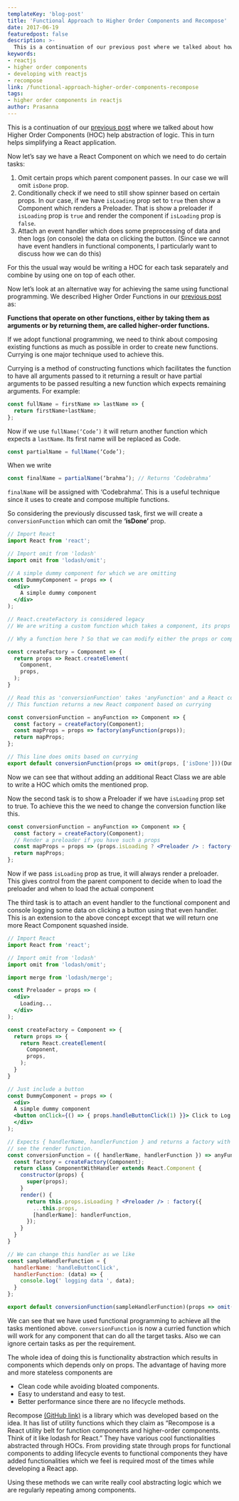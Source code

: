 ```yaml
---
templateKey: 'blog-post'
title: 'Functional Approach to Higher Order Components and Recompose'
date: 2017-06-19
featuredpost: false
description: >-
  This is a continuation of our previous post where we talked about how Higher Order Components (HOC) help abstraction of logic. This in turn helps simplifying a React application. Now let’s say we have a React Component on which we
keywords:
- reactjs
- higher order components
- developing with reactjs
- recompose
link: /functional-approach-higher-order-components-recompose
tags:
- higher order components in reactjs
author: Prasanna
---
```


This is a continuation of our [previous post](/using-higher-order-components-react-application/) where we talked about how Higher Order Components (HOC) help abstraction of logic. This in turn helps simplifying a React application.

Now let’s say we have a React Component on which we need to do certain tasks:

1. Omit certain props which parent component passes. In our case we will omit ```isDone``` prop.
2. Conditionally check if we need to still show spinner based on certain props. In our case, if we have ```isLoading``` prop set to ```true``` then show a Component which renders a Preloader. That is show a preloader if ```isLoading``` prop is ```true``` and render the component if ```isLoading``` prop is ```false```.
3. Attach an event handler which does some preprocessing of data and then logs (on console) the data on clicking the button. (Since we cannot have event handlers in functional components, I particularly want to discuss how we can do this)

For this the usual way would be writing a HOC for each task separately and combine by using one on top of each other.

Now let’s look at an alternative way for achieving the same using functional programming. We described Higher Order Functions in our [previous post](/using-higher-order-components-react-application/) as:

__Functions that operate on other functions, either by taking them as arguments or by returning them, are called higher-order functions.__

If we adopt functional programming, we need to think about composing existing functions as much as possible in order to create new functions. Currying is one major technique used to achieve this.

Currying is a method of constructing functions which facilitates the function to have all arguments passed to it returning a result or have partial arguments to be passed resulting a new function which expects remaining arguments. For example:
```jsx
const fullName = firstName => lastName => {
  return firstName+lastName;
};
```
Now if we use ```fullName(‘Code’)``` it will return another function which expects a ```lastName```. Its first name will be replaced as Code.
```js
const partialName = fullName(‘Code’);
```
When we write
```jsx
const finalName = partialName(‘brahma’); // Returns ‘Codebrahma’
```
```finalName``` will be assigned with ‘Codebrahma’. This is a useful technique since it uses to create and compose multiple functions.

So considering the previously discussed task, first we will create a ```conversionFunction``` which can omit the __‘isDone’__ prop.
```jsx
// Import React
import React from 'react';

// Import omit from 'lodash'
import omit from 'lodash/omit';

// A simple dummy component for which we are omitting
const DummyComponent = props => (
  <div>
    A simple dummy component
  </div>
);

// React.createFactory is considered legacy
// We are writing a custom function which takes a component, its props and returns the new component

// Why a function here ? So that we can modify either the props or component

const createFactory = Component => {
  return props => React.createElement(
    Component,
    props,
  );
}

// Read this as 'conversionFunction' takes 'anyFunction' and a React component and returns a new function
// This function returns a new React component based on currying

const conversionFunction = anyFunction => Component => {
  const factory = createFactory(Component);
  const mapProps = props => factory(anyFunction(props));
  return mapProps;
};

// This line does omits based on currying
export default conversionFunction(props => omit(props, ['isDone']))(DummyComponent);
```
Now we can see that without adding an additional React Class we are able to write a HOC which omits the mentioned prop.

Now the second task is to show a Preloader if we have ```isLoading``` prop set to true. To achieve this the we need to change the conversion function like this.
```jsx
const conversionFunction = anyFunction => Component => {
  const factory = createFactory(Component);
  // Render a preloader if you have such a props
  const mapProps = props => (props.isLoading ? <Preloader /> : factory(anyFunction(props)));
  return mapProps;
};
```
Now if we pass ```isLoading``` prop as true, it will always render a preloader. This gives control from the parent component to decide when to load the preloader and when to load the actual component

The third task is to attach an event handler to the functional component and console logging some data on clicking a button using that even handler. This is an extension to the above concept except that we will return one more React Component squashed inside.
```jsx
// Import React
import React from 'react';

// Import omit from 'lodash'
import omit from 'lodash/omit';

import merge from 'lodash/merge';

const Preloader = props => (
  <div>
    Loading...
  </div>
);

const createFactory = Component => {
  return props => {
    return React.createElement(
      Component,
      props,
    );
  }
}

// Just include a button
const DummyComponent = props => (
  <div>
  A simple dummy component
  <button onClick={() => { props.handleButtonClick(1) }}> Click to Log </button>
  </div>
);

// Expects { handlerName, handlerFunction } and returns a factory with event handler in props
// see the render function.
const conversionFunction = ({ handlerName, handlerFunction }) => anyFunction => Component => {
  const factory = createFactory(Component);
  return class ComponentWithHandler extends React.Component {
    constructor(props) {
      super(props);
    }
    render() {
      return this.props.isLoading ? <Preloader /> : factory({
        ...this.props,
        [handlerName]: handlerFunction,
      });
    }
  }
}

// We can change this handler as we like
const sampleHandlerFunction = {
  handlerName: 'handleButtonClick',
  handlerFunction: (data) => {
    console.log(' logging data ', data);
  }
};

export default conversionFunction(sampleHandlerFunction)(props => omit(props, ['isDone']))(DummyComponent);
```
We can see that we have used functional programming to achieve all the tasks mentioned above. ```conversionFunction``` is now a curried function which will work for any component that can do all the target tasks. Also we can ignore certain tasks as per the requirement.

The whole idea of doing this is functionality abstraction which results in components which depends only on props. The advantage of having more and more stateless components are

- Clean code while avoiding bloated components.
- Easy to understand and easy to test.
- Better performance since there are no lifecycle methods.
 

Recompose [(GitHub link)](https://github.com/acdlite/recompose) is a library which was developed based on the idea. It has list of utility functions which they claim as “Recompose is a React utility belt for function components and higher-order components. Think of it like lodash for React.” They have various cool functionalities abstracted through HOCs. From providing state through props for functional components to adding lifecycle events to functional components they have added functionalities which we feel is required most of the times while developing a React app.

Using these methods we can write really cool abstracting logic which we are regularly repeating among components.